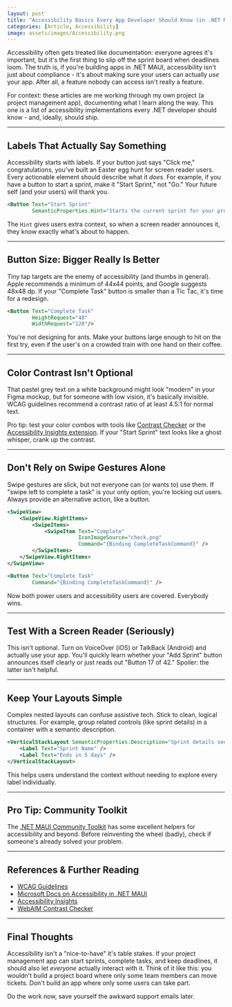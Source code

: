 ```yaml
---
layout: post
title: "Accessibility Basics Every App Developer Should Know (in .NET MAUI)"
categories: [Article, Accessibility]
image: assets/images/Accessibility.png
---
```



Accessibility often gets treated like documentation: everyone agrees
it's important, but it's the first thing to slip off the sprint board
when deadlines loom. The truth is, if you're building apps in .NET MAUI,
accessibility isn't just about compliance - it's about making sure your
users can actually *use* your app. After all, a feature nobody can
access isn't really a feature.

For context: these articles are me working through my own project (a
project management app), documenting what I learn along the way. This
one is a list of accessibility implementations every .NET developer
should know - and, ideally, should ship.

------------------------------------------------------------------------

## Labels That Actually Say Something

Accessibility starts with labels. If your button just says "Click me,"
congratulations, you've built an Easter egg hunt for screen reader
users. Every actionable element should describe what it *does*. For
example, if you have a button to start a sprint, make it "Start Sprint,"
not "Go." Your future self (and your users) will thank you.

``` xml
<Button Text="Start Sprint" 
        SemanticProperties.Hint="Starts the current sprint for your project"/>
```

The `Hint` gives users extra context, so when a screen reader announces
it, they know exactly what's about to happen.

------------------------------------------------------------------------

## Button Size: Bigger Really Is Better

Tiny tap targets are the enemy of accessibility (and thumbs in general).
Apple recommends a minimum of 44x44 points, and Google suggests 48x48
dp. If your "Complete Task" button is smaller than a Tic Tac, it's time
for a redesign.

``` xml
<Button Text="Complete Task"
        HeightRequest="48"
        WidthRequest="120"/>
```

You're not designing for ants. Make your buttons large enough to hit on
the first try, even if the user's on a crowded train with one hand on
their coffee.

------------------------------------------------------------------------

## Color Contrast Isn't Optional

That pastel grey text on a white background might look "modern" in your
Figma mockup, but for someone with low vision, it's basically invisible.
WCAG guidelines recommend a contrast ratio of at least 4.5:1 for normal
text.

Pro tip: test your color combos with tools like [Contrast
Checker](https://webaim.org/resources/contrastchecker/) or the
[Accessibility Insights extension](https://accessibilityinsights.io/).
If your "Start Sprint" text looks like a ghost whisper, crank up the
contrast.

------------------------------------------------------------------------

## Don't Rely on Swipe Gestures Alone

Swipe gestures are slick, but not everyone can (or wants to) use them.
If "swipe left to complete a task" is your only option, you're locking
out users. Always provide an alternative action, like a button.

``` xml
<SwipeView>
    <SwipeView.RightItems>
        <SwipeItems>
            <SwipeItem Text="Complete"
                       IconImageSource="check.png"
                       Command="{Binding CompleteTaskCommand}" />
        </SwipeItems>
    </SwipeView.RightItems>
</SwipeView>

<Button Text="Complete Task"
        Command="{Binding CompleteTaskCommand}" />
```

Now both power users and accessibility users are covered. Everybody
wins.

------------------------------------------------------------------------

## Test With a Screen Reader (Seriously)

This isn't optional. Turn on VoiceOver (iOS) or TalkBack (Android) and
actually use your app. You'll quickly learn whether your "Add Sprint"
button announces itself clearly or just reads out "Button 17 of 42."
Spoiler: the latter isn't helpful.

------------------------------------------------------------------------

## Keep Your Layouts Simple

Complex nested layouts can confuse assistive tech. Stick to clean,
logical structures. For example, group related controls (like sprint
details) in a container with a semantic description.

``` xml
<VerticalStackLayout SemanticProperties.Description="Sprint details section">
    <Label Text="Sprint Name" />
    <Label Text="Ends in 5 days" />
</VerticalStackLayout>
```

This helps users understand the context without needing to explore every
label individually.

------------------------------------------------------------------------

## Pro Tip: Community Toolkit

The [.NET MAUI Community
Toolkit](https://learn.microsoft.com/dotnet/communitytoolkit/maui/) has
some excellent helpers for accessibility and beyond. Before reinventing
the wheel (badly), check if someone's already solved your problem.

------------------------------------------------------------------------

## References & Further Reading

-   [WCAG Guidelines](https://www.w3.org/WAI/standards-guidelines/wcag/)
-   [Microsoft Docs on Accessibility in .NET
    MAUI](https://learn.microsoft.com/dotnet/maui/fundamentals/accessibility)
-   [Accessibility Insights](https://accessibilityinsights.io/)
-   [WebAIM Contrast
    Checker](https://webaim.org/resources/contrastchecker/)

------------------------------------------------------------------------

## Final Thoughts

Accessibility isn't a "nice-to-have" it's table stakes. If your
project management app can start sprints, complete tasks, and keep
deadlines, it should also let *everyone* actually interact with it.
Think of it like this: you wouldn't build a project board where only
some team members can move tickets. Don't build an app where only some
users can take part.

Do the work now, save yourself the awkward support emails later.
